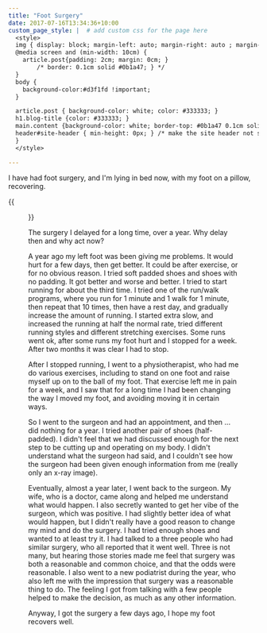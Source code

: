 ```yaml
---
title: "Foot Surgery"
date: 2017-07-16T13:34:36+10:00
custom_page_style: |  # add custom css for the page here
  <style>
  img { display: block; margin-left: auto; margin-right: auto ; margin-bottom: 0.5cm} <! --center images -->
  @media screen and (min-width: 10cm) {
    article.post{padding: 2cm; margin: 0cm; }
        /* border: 0.1cm solid #0b1a47; } */
  }
  body {
    background-color:#d3f1fd !important;
  }

  article.post { background-color: white; color: #333333; }
  h1.blog-title {color: #333333; }
  main.content {background-color: white; border-top: #0b1a47 0.1cm solid; padding-top: 1cm}
  header#site-header { min-height: 0px; } /* make the site header not so big */
  }
  </style>

---
```


I have had foot surgery, and I'm lying in bed now, with my foot on a pillow, recovering.

{{<figure src="/images/foot.svg" >}}


The surgery I delayed for a long time, over a year. Why delay then and why act now?

A year ago my left foot was been giving me problems. It would hurt for a few days, then get better. It could be after exercise, or for no obvious reason. I tried soft padded shoes and shoes with no padding. It got better and worse and better. I tried to start running for about the third time. I tried one of the run/walk programs, where you run for 1 minute and 1 walk for 1 minute, then repeat that 10 times, then have a rest day, and gradually increase the amount of running. I started extra slow, and increased the running at half the normal rate, tried different running styles and different stretching exercises. Some runs went ok, after some runs my foot hurt and I stopped for a week. After two months it was clear I had to stop.

After I stopped running, I went to a physiotherapist, who had me do various exercises, including to stand on one foot and raise myself up on to the ball of my foot. That exercise left me in pain for a week, and I saw that for a long time I had been changing the way I moved my foot, and avoiding moving it in certain ways.

So I went to the surgeon and had an appointment, and then ... did nothing for a year. I tried another pair of shoes (half-padded). I didn't feel that we had discussed enough for the next step to be cutting up and operating on my body. I didn't understand what the surgeon had said, and I couldn't see how the surgeon had been given enough information from me (really only an x-ray image).

Eventually, almost a year later, I went back to the surgeon. My wife, who is a doctor, came along and helped me understand what would happen. I also secretly wanted to get her vibe of the surgeon, which was positive. I had slightly better idea of what would happen, but I didn't really have a good reason to change my mind and do the surgery. I had tried enough shoes and wanted to at least try it. I had talked to a three people who had similar surgery, who all reported that it went well. Three is not many, but hearing those stories made me feel that surgery was both a reasonable and common choice, and that the odds were reasonable. I also went to a new podiatrist during the year, who also left me with the impression that surgery was a reasonable thing to do. The feeling I got from talking with a few people helped to make the decision, as much as any other information.

Anyway, I got the surgery a few days ago, I hope my foot recovers well.

